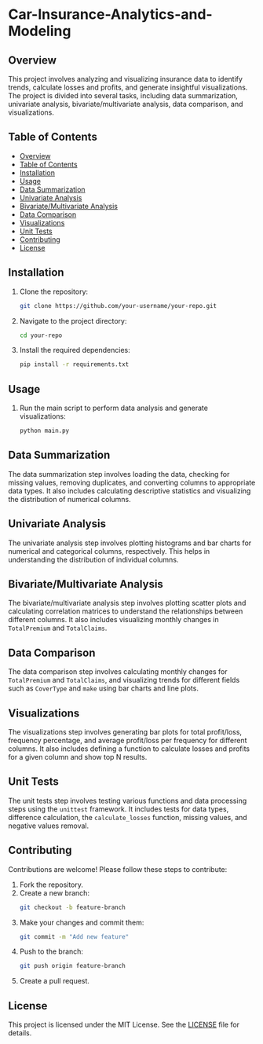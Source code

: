 # Car-Insurance-Analytics-and-Modeling

## Overview
This project involves analyzing and visualizing insurance data to identify trends, calculate losses and profits, and generate insightful visualizations. The project is divided into several tasks, including data summarization, univariate analysis, bivariate/multivariate analysis, data comparison, and visualizations.

## Table of Contents
- [Overview](#overview)
- [Table of Contents](#table-of-contents)
- [Installation](#installation)
- [Usage](#usage)
- [Data Summarization](#data-summarization)
- [Univariate Analysis](#univariate-analysis)
- [Bivariate/Multivariate Analysis](#bivariate-multivariate-analysis)
- [Data Comparison](#data-comparison)
- [Visualizations](#visualizations)
- [Unit Tests](#unit-tests)
- [Contributing](#contributing)
- [License](#license)

## Installation
1. Clone the repository:
   ```bash
   git clone https://github.com/your-username/your-repo.git
   ```
2. Navigate to the project directory:
   ```bash
   cd your-repo
   ```
3. Install the required dependencies:
   ```bash
   pip install -r requirements.txt
   ```

## Usage
1. Run the main script to perform data analysis and generate visualizations:
   ```bash
   python main.py
   ```

## Data Summarization
The data summarization step involves loading the data, checking for missing values, removing duplicates, and converting columns to appropriate data types. It also includes calculating descriptive statistics and visualizing the distribution of numerical columns.

## Univariate Analysis
The univariate analysis step involves plotting histograms and bar charts for numerical and categorical columns, respectively. This helps in understanding the distribution of individual columns.

## Bivariate/Multivariate Analysis
The bivariate/multivariate analysis step involves plotting scatter plots and calculating correlation matrices to understand the relationships between different columns. It also includes visualizing monthly changes in `TotalPremium` and `TotalClaims`.

## Data Comparison
The data comparison step involves calculating monthly changes for `TotalPremium` and `TotalClaims`, and visualizing trends for different fields such as `CoverType` and `make` using bar charts and line plots.

## Visualizations
The visualizations step involves generating bar plots for total profit/loss, frequency percentage, and average profit/loss per frequency for different columns. It also includes defining a function to calculate losses and profits for a given column and show top N results.

## Unit Tests
The unit tests step involves testing various functions and data processing steps using the `unittest` framework. It includes tests for data types, difference calculation, the `calculate_losses` function, missing values, and negative values removal.

## Contributing
Contributions are welcome! Please follow these steps to contribute:
1. Fork the repository.
2. Create a new branch:
   ```bash
   git checkout -b feature-branch
   ```
3. Make your changes and commit them:
   ```bash
   git commit -m "Add new feature"
   ```
4. Push to the branch:
   ```bash
   git push origin feature-branch
   ```
5. Create a pull request.

## License
This project is licensed under the MIT License. See the [LICENSE](LICENSE) file for details.
```
